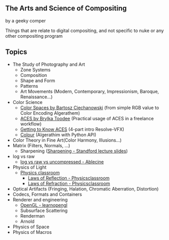 ## The Arts and Science of Compositing
by a geeky comper

Things that are relate to digital compositing, and not specific to nuke or any other compositing program

## Topics
- The Study of Photography and Art
  - Zone Systems
  - Composition
  - Shape and Form
  - Patterns
  - Art Movements (Modern, Contemporary, Impressionism, Baroque, Renaissance...)
- Color Science
  - [Color Spaces by Bartosz Ciechanowski](https://ciechanow.ski/color-spaces/) (from simple RGB value to Color Encoding Algerathem)
  - [ACES by Brylka Toodee](https://www.toodee.de/?page_id=752) (Practical usage of ACES in a freelance workflow)
  - [Getting to Know ACES](https://mixinglight.com/tutorial-series/getting-to-know-aces/) (4-part intro Resolve-VFX)
  - [Colour](https://github.com/colour-science/colour/blob/develop/README.rst) (Algerathim with Python API)
- Color Theory in Fine Art(Color Harmony, Illusions...)
- Matrix (Filters, Normals, ...)
  - Sharpening ([Sharpening - Standford lecture slides](https://web.stanford.edu/class/cs448f/lectures/2.1/Sharpening.pdf))
- log vs raw
  - [log vs raw vs uncompressed - Ablecine](https://www.abelcine.com/articles/blog-and-knowledge/tutorials-and-guides/raw-log-and-uncompressed-explained)
- Physics of Light
  - [Physics classroom](https://www.physicsclassroom.com/class)
    - [Laws of Reflection - Physicsclassroom](https://www.physicsclassroom.com/class/refln)
    - [Laws of Refraction - Physicsclassroom](https://www.physicsclassroom.com/class/refrn)
- Optical Artifacts (Fringing, Halation, Chromatic Aberration, Distortion)
- Codecs, Formats and Containers
- Renderer and engineering
  - [OpenGL - learnopengl](https://learnopengl.com/)
  - Subsurface Scattering
  - Renderman
  - Arnold
- Physics of Space
- Physics of Macros
